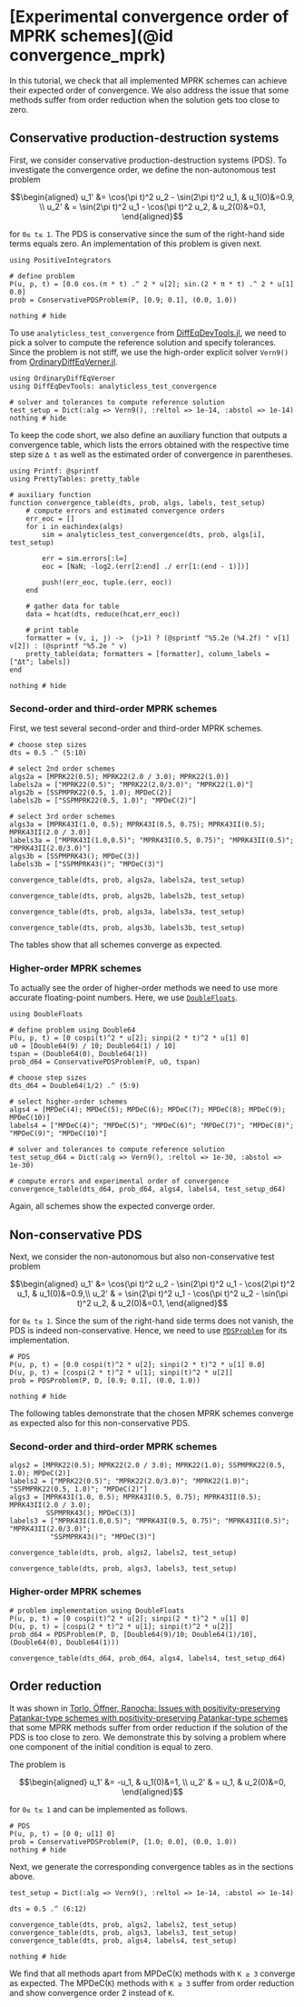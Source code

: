 # [Experimental convergence order of MPRK schemes](@id convergence_mprk)

In this tutorial, we check that all implemented MPRK schemes can achieve their expected order of convergence.
We also address the issue that some methods suffer from order reduction when the solution gets too close to zero.

## Conservative production-destruction systems

First, we consider conservative production-destruction systems (PDS). To investigate the convergence order, we define the non-autonomous test problem 

```math
\begin{aligned}
u_1' &= \cos(\pi t)^2 u_2 - \sin(2\pi t)^2 u_1, & u_1(0)&=0.9, \\
u_2' & = \sin(2\pi t)^2 u_1 - \cos(\pi t)^2 u_2, & u_2(0)&=0.1,
\end{aligned}
```
for ``0≤ t≤ 1``.
The PDS is conservative since the sum of the right-hand side terms equals zero. 
An implementation of this problem is given next.


```@example eoc
using PositiveIntegrators

# define problem
P(u, p, t) = [0.0 cos.(π * t) .^ 2 * u[2]; sin.(2 * π * t) .^ 2 * u[1] 0.0]
prob = ConservativePDSProblem(P, [0.9; 0.1], (0.0, 1.0))

nothing # hide
```

To use `analyticless_test_convergence` from [DiffEqDevTools.jl](https://github.com/SciML/DiffEqDevTools.jl), we need to pick a solver to compute the reference solution and specify tolerances.
Since the problem is not stiff, we use the high-order explicit solver `Vern9()` from [OrdinaryDiffEqVerner.jl](https://docs.sciml.ai/OrdinaryDiffEq/stable/).
```@example eoc
using OrdinaryDiffEqVerner
using DiffEqDevTools: analyticless_test_convergence

# solver and tolerances to compute reference solution
test_setup = Dict(:alg => Vern9(), :reltol => 1e-14, :abstol => 1e-14)
nothing # hide
```

To keep the code short, we also define an auxiliary function that outputs a convergence table, which lists the errors obtained with the respective time step size ``Δ t`` as well as the estimated order of convergence in parentheses.

```@example eoc
using Printf: @sprintf
using PrettyTables: pretty_table

# auxiliary function
function convergence_table(dts, prob, algs, labels, test_setup)
    # compute errors and estimated convergence orders
    err_eoc = []
    for i in eachindex(algs)
        sim = analyticless_test_convergence(dts, prob, algs[i], test_setup)

        err = sim.errors[:l∞]
        eoc = [NaN; -log2.(err[2:end] ./ err[1:(end - 1)])]

        push!(err_eoc, tuple.(err, eoc))
    end

    # gather data for table
    data = hcat(dts, reduce(hcat,err_eoc))

    # print table
    formatter = (v, i, j) ->  (j>1) ? (@sprintf "%5.2e (%4.2f) " v[1] v[2]) : (@sprintf "%5.2e " v)
    pretty_table(data; formatters = [formatter], column_labels = ["Δt"; labels]) 
end

nothing # hide
```

### Second-order and third-order MPRK schemes

First, we test several second-order and third-order MPRK schemes.

```@example eoc
# choose step sizes
dts = 0.5 .^ (5:10)

# select 2nd order schemes
algs2a = [MPRK22(0.5); MPRK22(2.0 / 3.0); MPRK22(1.0)]
labels2a = ["MPRK22(0.5)"; "MPRK22(2.0/3.0)"; "MPRK22(1.0)"]
algs2b = [SSPMPRK22(0.5, 1.0); MPDeC(2)]
labels2b = ["SSPMPRK22(0.5, 1.0)"; "MPDeC(2)"]

# select 3rd order schemes
algs3a = [MPRK43I(1.0, 0.5); MPRK43I(0.5, 0.75); MPRK43II(0.5); MPRK43II(2.0 / 3.0)]
labels3a = ["MPRK43I(1.0,0.5)"; "MPRK43I(0.5, 0.75)"; "MPRK43II(0.5)"; "MPRK43II(2.0/3.0)"]
algs3b = [SSPMPRK43(); MPDeC(3)]
labels3b = ["SSPMPRK43()"; "MPDeC(3)"]

convergence_table(dts, prob, algs2a, labels2a, test_setup)

convergence_table(dts, prob, algs2b, labels2b, test_setup)

convergence_table(dts, prob, algs3a, labels3a, test_setup)

convergence_table(dts, prob, algs3b, labels3b, test_setup)
```

The tables show that all schemes converge as expected.

### Higher-order MPRK schemes

To actually see the order of higher-order methods we need to use more accurate floating-point numbers. Here, we use [`DoubleFloats`](https://github.com/JuliaMath/DoubleFloats.jl).

```@example eoc
using DoubleFloats 

# define problem using Double64
P(u, p, t) = [0 cospi(t)^2 * u[2]; sinpi(2 * t)^2 * u[1] 0]
u0 = [Double64(9) / 10; Double64(1) / 10]
tspan = (Double64(0), Double64(1))
prob_d64 = ConservativePDSProblem(P, u0, tspan)

# choose step sizes
dts_d64 = Double64(1/2) .^ (5:9)

# select higher-order schemes
algs4 = [MPDeC(4); MPDeC(5); MPDeC(6); MPDeC(7); MPDeC(8); MPDeC(9); MPDeC(10)]
labels4 = ["MPDeC(4)"; "MPDeC(5)"; "MPDeC(6)"; "MPDeC(7)"; "MPDeC(8)"; "MPDeC(9)"; "MPDeC(10)"]

# solver and tolerances to compute reference solution
test_setup_d64 = Dict(:alg => Vern9(), :reltol => 1e-30, :abstol => 1e-30)

# compute errors and experimental order of convergence
convergence_table(dts_d64, prob_d64, algs4, labels4, test_setup_d64)
```

Again, all schemes show the expected converge order.

## Non-conservative PDS

Next, we consider the non-autonomous but also non-conservative test problem 

```math
\begin{aligned}
u_1' &= \cos(\pi t)^2 u_2 - \sin(2\pi t)^2 u_1 - \cos(2\pi t)^2 u_1, & u_1(0)&=0.9,\\
u_2' & = \sin(2\pi t)^2 u_1 - \cos(\pi t)^2 u_2 - \sin(\pi t)^2 u_2, & u_2(0)&=0.1,
\end{aligned}
```

for ``0≤ t≤ 1``.
Since the sum of the right-hand side terms does not vanish, the PDS is indeed non-conservative.
Hence, we need to use [`PDSProblem`](@ref) for its implementation.

```@example eoc
# PDS
P(u, p, t) = [0.0 cospi(t)^2 * u[2]; sinpi(2 * t)^2 * u[1] 0.0]
D(u, p, t) = [cospi(2 * t)^2 * u[1]; sinpi(t)^2 * u[2]]
prob = PDSProblem(P, D, [0.9; 0.1], (0.0, 1.0))

nothing # hide
```

The following tables demonstrate that the chosen MPRK schemes converge as expected also for this non-conservative PDS.

### Second-order and third-order MPRK schemes

```@example eoc
algs2 = [MPRK22(0.5); MPRK22(2.0 / 3.0); MPRK22(1.0); SSPMPRK22(0.5, 1.0); MPDeC(2)]
labels2 = ["MPRK22(0.5)"; "MPRK22(2.0/3.0)"; "MPRK22(1.0)"; "SSPMPRK22(0.5, 1.0)"; "MPDeC(2)"]
algs3 = [MPRK43I(1.0, 0.5); MPRK43I(0.5, 0.75); MPRK43II(0.5); MPRK43II(2.0 / 3.0); 
         SSPMPRK43(); MPDeC(3)]
labels3 = ["MPRK43I(1.0,0.5)"; "MPRK43I(0.5, 0.75)"; "MPRK43II(0.5)"; "MPRK43II(2.0/3.0)";
          "SSPMPRK43()"; "MPDeC(3)"]

convergence_table(dts, prob, algs2, labels2, test_setup)    

convergence_table(dts, prob, algs3, labels3, test_setup)
```

### Higher-order MPRK schemes

```@example eoc
# problem implementation using DoubleFloats
P(u, p, t) = [0 cospi(t)^2 * u[2]; sinpi(2 * t)^2 * u[1] 0]
D(u, p, t) = [cospi(2 * t)^2 * u[1]; sinpi(t)^2 * u[2]]
prob_d64 = PDSProblem(P, D, [Double64(9)/10; Double64(1)/10], (Double64(0), Double64(1)))

convergence_table(dts_d64, prob_d64, algs4, labels4, test_setup_d64)
```

## Order reduction

It was shown in [Torlo, Öffner, Ranocha: Issues with positivity-preserving Patankar-type schemes with positivity-preserving Patankar-type schemes](https://doi.org/10.1016/j.apnum.2022.07.014) that some MPRK methods 
suffer from order reduction if the solution of the PDS is too close to zero.
We demonstrate this by solving a problem where one component of the initial condition is equal to zero. 

The problem is

```math
\begin{aligned}
u_1' &= -u_1, & u_1(0)&=1, \\
u_2' & = u_1, & u_2(0)&=0,
\end{aligned}
```

for ``0≤ t≤ 1`` and can be implemented as follows.


```@example eoc
# PDS
P(u, p, t) = [0 0; u[1] 0]
prob = ConservativePDSProblem(P, [1.0; 0.0], (0.0, 1.0))
nothing # hide
```

Next, we generate the corresponding convergence tables as in the sections above.

```@example eoc
test_setup = Dict(:alg => Vern9(), :reltol => 1e-14, :abstol => 1e-14)

dts = 0.5 .^ (6:12)

convergence_table(dts, prob, algs2, labels2, test_setup) 
convergence_table(dts, prob, algs3, labels3, test_setup) 
convergence_table(dts, prob, algs4, labels4, test_setup) 

nothing # hide
```

We find that all methods apart from MPDeC(``K``) methods with ``K ≥ 3`` converge as expected.
The MPDeC(``K``) methods with ``K ≥ 3`` suffer from order reduction and show convergence order 2 instead of ``K``.
